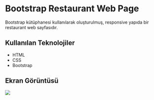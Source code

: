 <h1> Bootstrap Restaurant Web Page </h1>

Bootstrap kütüphanesi kullanılarak oluşturulmuş, responsive yapıda bir restaurant web sayfasıdır.

<h2>Kullanılan Teknolojiler</h2>

<ul>
    <li>HTML</li>
    <li>CSS</li>
    <li>Bootstrap</li>
</ul>

<h2>Ekran Görüntüsü</h2>

 ![](food.gif)

